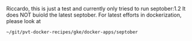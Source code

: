 Riccardo, this is just a test and currently only 
triesd to run septober:1.2
It does NOT buiold the latest septober.
For latest efforts in dockerization, please look at

    ~/git/pvt-docker-recipes/gke/docker-apps/septober